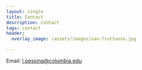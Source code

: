 ```yaml
---
layout: single
title: Contact
description: Contact
tags: contact
header: 
  overlay_image: /assets/images/san-fruttuoso.jpg

---
```


Email: l.pessina@columbia.edu